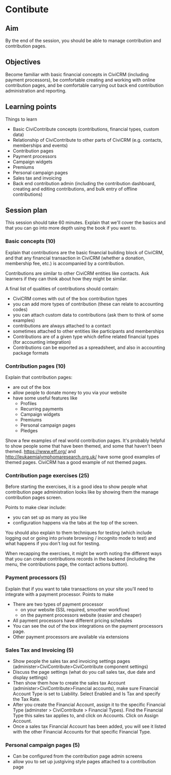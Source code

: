 # Contibute

## Aim

By the end of the session, you should be able to manage contribution and contribution pages.

## Objectives

Become familiar with basic financial concepts in CiviCRM (including payment processors), be comfortable creating and working with online contribution pages, and be comfortable carrying out back end contribution administration and reporting.

## Learning points

Things to learn

* Basic CiviContribute concepts (contributions, financial types, custom data)
* Relationship of CiviContribute to other parts of CiviCRM (e.g. contacts, memberships and events)
* Contribution pages
* Payment processors
* Campaign widgets
* Premiums
* Personal campaign pages
* Sales tax and invoicing 
* Back end contribution admin (including the contribution dashboard, creating and editing contributions, and bulk entry of offline contributions)

## Session plan

This session should take 60 minutes. Explain that we'll cover the basics and that you can go into more depth using the book if you want to.

### Basic concepts (10)

Explain that contributions are the basic financial building block of CiviCRM, and that any financial transaction in CiviCRM (whether a donation, membership fee, etc.) is accompanied by a contribution.

Contributions are similar to other CiviCRM entities like contacts.  Ask learners if they can think about how they might be similar.

A final list of qualities of contributions should contain:

* CiviCRM comes with out of the box contribution types
* you can add more types of contribution (these can relate to accounting codes)
* you can attach custom data to contributions (ask them to think of some examples)
* contributions are always attached to a contact
* sometimes attached to other entities like participants and memberships
* Contributions are of a given type which define related financial types (for accounting integration)
* Contributions can be exported as a spreadsheet, and also in accounting package formats


### Contribution pages (10)

Explain that contribution pages:

* are out of the box
* allow people to donate money to you via your website
* have some useful features like
     * Profiles
     * Recurring payments
     * Campaign widgets
     * Premiums
     * Personal campaign pages
     * Pledges

Show a few examples of real world contribution pages. It's probably helpful to show people some that have been themed, and some that haven't been themed.  https://www.eff.org/ and http://leukaemialymphomaresearch.org.uk/ have some good examples of themed pages.  CiviCRM has a good example of not themed pages.

### Contribution page exercises (25)

Before starting the exercises, it is a good idea to show people what contribution page administration looks like by showing them the manage contribution pages screen.

Points to make clear include:

* you can set up as many as you like
* configuration happens via the tabs at the top of the screen.

You should also explain to them techniques for testing (which include logging out or going into private browsing / incognito mode to test) and what happens if you don't log out for testing.

When recapping the exercises, it might be worth noting the different ways that you can create contributions records in the backend (including the menu, the contributions page, the contact actions button).

### Payment processors (5)

Explain that if you want to take transactions on your site you'll need to integrate with a payment processor.  Points to make

* There are two types of payment processor
  * on your website (SSL required, smoother workflow)
  * on the payment processors website (easier and cheaper)
* All payment processors have different pricing schedules
* You can see the out of the box integrations on the payment processors page.
* Other payment processors are available via extensions

### Sales Tax and Invoicing (5)
* Show people the sales tax and invoicing settings pages (administer>CiviContribute>CiviContribute component settings)
* Discuss the page settings (what do you call sales tax, due date and display settings)
* Then show them how to create the sales tax Account (administer>CiviContribute>Financial accounts), make sure Financial Account Type is set to Liability. Select Enabled and Is Tax and specify the Tax Rate. 
* After you create the Financial Account, assign it to the specific Financial Type (adminster > CiviContribute > Financial Types). Find the Financial Type this sales tax applies to, and click on Accounts. Click on Assign Account.
* Once a sales tax Financial Account has been added, you will see it listed with the other Financial Accounts for that specific Financial Type.

### Personal campaign pages (5)
* Can be configured from the contribution page admin screens
* allow you to set up justgiving style pages attached to a contribution page
